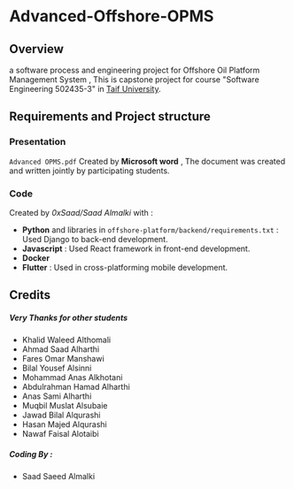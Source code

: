 # Advanced-Offshore-OPMS
## Overview
a software process and engineering project for Offshore Oil Platform Management System , This is capstone project for course "Software Engineering 502435-3" in [Taif University](https://tu.edu.sa).

## Requirements and Project structure
### Presentation
`Advanced OPMS.pdf`
Created by **Microsoft word** , The document was created and written jointly by participating students.
### Code
Created by *0xSaad/Saad Almalki* with :
- **Python** and libraries in `offshore-platform/backend/requirements.txt` : Used Django to back-end development.
- **Javascript** : Used React framework in front-end development.
- **Docker**
- **Flutter** : Used in cross-platforming mobile development.


## Credits
##### Very Thanks for other students
- Khalid Waleed Althomali
- Ahmad Saad Alharthi 
- Fares Omar Manshawi 
- Bilal Yousef Alsinni 
- Mohammad Anas Alkhotani 
- Abdulrahman Hamad Alharthi 
- Anas Sami Alharthi 
- Muqbil Muslat Alsubaie 
- Jawad Bilal Alqurashi 
- Hasan Majed Alqurashi 
- Nawaf Faisal Alotaibi

##### Coding By :
- Saad Saeed Almalki 
